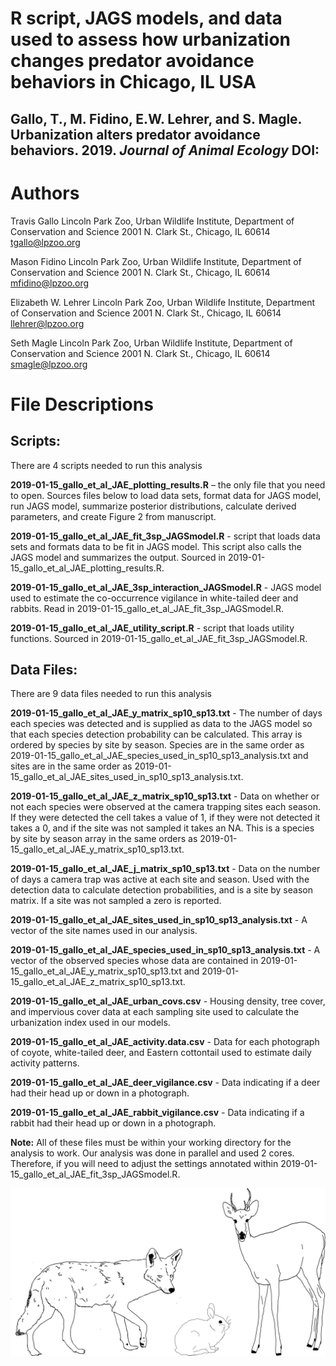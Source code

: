 # R script, JAGS models, and data used to assess how urbanization changes predator avoidance behaviors in Chicago, IL USA
## **Gallo, T., M. Fidino, E.W. Lehrer, and S. Magle. Urbanization alters predator avoidance behaviors. 2019. _Journal of Animal Ecology_ DOI:**

# **Authors**

  Travis Gallo
  Lincoln Park Zoo, Urban Wildlife Institute, Department of Conservation and Science 2001 N. Clark St., Chicago, IL 60614
  tgallo@lpzoo.org
  
  Mason Fidino
  Lincoln Park Zoo, Urban Wildlife Institute, Department of Conservation and Science 2001 N. Clark St., Chicago, IL 60614
  mfidino@lpzoo.org
  
  Elizabeth W. Lehrer
  Lincoln Park Zoo, Urban Wildlife Institute, Department of Conservation and Science 2001 N. Clark St., Chicago, IL 60614
  llehrer@lpzoo.org
  
  Seth Magle
  Lincoln Park Zoo, Urban Wildlife Institute, Department of Conservation and Science 2001 N. Clark St., Chicago, IL 60614
  smagle@lpzoo.org


# **File Descriptions**

## **Scripts:**
There are 4 scripts needed to run this analysis

**2019-01-15_gallo_et_al_JAE_plotting_results.R** – the only file that you need to open. Sources files below to load data sets, format data for JAGS model, run JAGS model, summarize posterior distributions, calculate derived parameters, and create Figure 2 from manuscript.

**2019-01-15_gallo_et_al_JAE_fit_3sp_JAGSmodel.R** - script that loads data sets and formats data to be fit in JAGS model. This script also calls the JAGS model and summarizes the output. Sourced in 2019-01-15_gallo_et_al_JAE_plotting_results.R.

**2019-01-15_gallo_et_al_JAE_3sp_interaction_JAGSmodel.R** - JAGS model used to estimate the co-occurrence vigilance in white-tailed deer and rabbits. Read in 2019-01-15_gallo_et_al_JAE_fit_3sp_JAGSmodel.R.

**2019-01-15_gallo_et_al_JAE_utility_script.R** - script that loads utility functions. Sourced in 2019-01-15_gallo_et_al_JAE_fit_3sp_JAGSmodel.R.

## **Data Files:**
There are 9 data files needed to run this analysis

**2019-01-15_gallo_et_al_JAE_y_matrix_sp10_sp13.txt** - The number of days each species was detected and is supplied as data to the JAGS model so that each species detection probability can be calculated. This array is ordered by species by site by season. Species are in the same order as 2019-01-15_gallo_et_al_JAE_species_used_in_sp10_sp13_analysis.txt and sites are in the same order as 2019-01-15_gallo_et_al_JAE_sites_used_in_sp10_sp13_analysis.txt.

**2019-01-15_gallo_et_al_JAE_z_matrix_sp10_sp13.txt** - Data on whether or not each species were observed at the camera trapping sites each season. If they were detected the cell takes a value of 1, if they were not detected it takes a 0, and if the site was not sampled it takes an NA. This is a species by site by season array in the same orders as 2019-01-15_gallo_et_al_JAE_y_matrix_sp10_sp13.txt.

**2019-01-15_gallo_et_al_JAE_j_matrix_sp10_sp13.txt** - Data on the number of days a camera trap was active at each site and season. Used with the detection data to calculate detection probabilities, and is a site by season matrix. If a site was not sampled a zero is reported.

**2019-01-15_gallo_et_al_JAE_sites_used_in_sp10_sp13_analysis.txt** - A vector of the site names used in our analysis. 

**2019-01-15_gallo_et_al_JAE_species_used_in_sp10_sp13_analysis.txt** - A vector of the observed species whose data are contained in 2019-01-15_gallo_et_al_JAE_y_matrix_sp10_sp13.txt and 2019-01-15_gallo_et_al_JAE_z_matrix_sp10_sp13.txt.

**2019-01-15_gallo_et_al_JAE_urban_covs.csv** - Housing density, tree cover, and impervious cover data at each sampling site used to calculate the urbanization index used in our models.

**2019-01-15_gallo_et_al_JAE_activity.data.csv** - Data for each photograph of coyote, white-tailed deer, and Eastern cottontail used to estimate daily activity patterns.

**2019-01-15_gallo_et_al_JAE_deer_vigilance.csv** - Data indicating if a deer had their head up or down in a photograph.

**2019-01-15_gallo_et_al_JAE_rabbit_vigilance.csv** - Data indicating if a rabbit had their head up or down in a photograph.

**Note:** All of these files must be within your working directory for the analysis to work. Our analysis was done in parallel and used 2 cores. Therefore, if you will need to adjust the settings annotated within 2019-01-15_gallo_et_al_JAE_fit_3sp_JAGSmodel.R.

![Eastern cottontail, white-tailed deer, and coyote line drawing by mason](https://github.com/TravisGallo/Novel_Fear_Animal_Ecology_2018/blob/master/gallo_et_al_2019_AnimalEcology/coyote-deer-rabbit.png)
